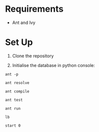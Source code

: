 # Requirements

* Ant and Ivy

# Set Up

1. Clone the repository

2. Initialise the database in python console:

`ant -p`

`ant resolve`

`ant compile `

`ant test`

`ant run`

`lb`

`start 0`

